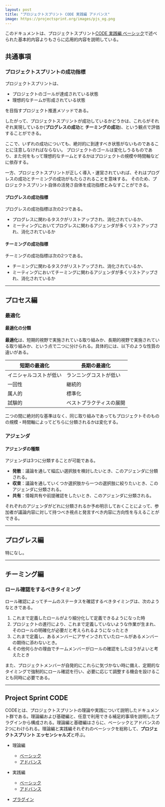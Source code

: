 ```yaml
---
layout: post
title: "プロジェクトスプリント CODE 実践編 アドバンス"
image: https://projectsprint.org/images/pjs_og.png
---
```


このドキュメントは、プロジェクトスプリント[CODE 実践編 ベーシック](../practice/basic.md)で述べられた基本的内容よりもさらに応用的内容を説明している。

## 共通事項


### プロジェクトスプリントの成功指標

プロジェクトスプリントは、

* プロジェクトのゴールが達成されている状態
* 理想的なチームが形成されている状態

を目指すプロジェクト推進メソッドである。

したがって、プロジェクトスプリントが成功しているかどうかは、これらがそれぞれ実現しているか(**プログレスの成功**と **チーミングの成功**)、という観点で評価することができる。

ここで、いずれの成功についても、絶対的に到達すべき状態がないものであることに注意しなければならない。
プロジェクトのゴールは変化しうるものであり、また何をもって理想的なチームとするかはプロジェクトの規模や時間軸などに依存する。

一方、プロジェクトスプリントが正しく導入・運営されていれば、それはプログレスの成功とチーミングの成功がもたらされることを意味する。
そのため、プロジェクトスプリント自体の活発さ自体を成功指標とみなすことができる。

#### プログレスの成功指標

プログレスの成功指標は次の2つである。

* プログレスに関わるタスクがリストアップされ、消化されているか、
* ミーティングにおいてプログレスに関わるアジェンダが多くリストアップされ、消化されているか

#### チーミングの成功指標

チーミングの成功指標は次の2つである。

* チーミングに関わるタスクがリストアップされ、消化されているか、
* ミーティングにおいてチーミングに関わるアジェンダが多くリストアップされ、消化されているか

---

## プロセス編

### 最適化
#### 最適化の分類

**最適化**は、短期的視野で実施されている取り組みか、長期的視野で実施されている取り組みか、という点で二つに分けられる。具体的には、以下のような性質の違いがある。

短期の最適化  | 長期の最適化
--|--
イニシャルコストが低い  | ランニングコストが低い
一回性  | 継続的
属人的  | 標準化
試験的  | ベストプラクティスの展開

二つの間に絶対的な基準はなく、同じ取り組みであってもプロジェクトそのものの規模・時間軸によってどちらに分類されるかは変化する。

### アジェンダ

#### アジェンダの種類
アジェンダは3つに分類することが可能である。

* **発散**：議論を通して幅広い選択肢を検討したいとき、このアジェンダに分類される。
* **収束**：議論を通していくつか選択肢から一つの選択肢に絞りたいとき、このアジェンダに分類される。
* **共有**：情報共有や前提確認をしたいとき、このアジェンダに分類される。

それぞれのアジェンダがどれに分類されるか予め明示しておくことによって、参加者が議論内容に対して持つべき視点と発言すべき内容に方向性を与えることができる。

---
## プログレス編

特になし。

---

## チーミング編

### ロール確認をするべきタイミング
ロール確認によってチームのステータスを確認するべきタイミングは、次のようなときである。

1. これまで定義したロールがより細分化して定義できるようになった時
2. プロジェクトの進行により、これまで定義していないような作業が生まれ、そのロールの明確化が必要だと考えられるようになったとき
3. これまで定義し、あるメンバーにアサインされていたロールがあるメンバーの期待に添わないとき。
4. その他何らかの理由でチームメンバーがロールの確認をしたほうがよいと考えたとき

また、プロジェクトメンバーが自発的にこれらに気づかない時に備え、定期的なタイミングで強制的にロール確認を行い、必要に応じて調整する機会を設けることも同時に必要である。


---

## Project Sprint CODE

CODEとは、プロジェクトスプリントの理論や実践について説明したドキュメント群である。理論編および基礎編と、任意で利用できる補足的事項を説明したプラグインから構成される。理論編と基礎編はさらに、ベーシックとアドバンスの2つにわけられる。理論編と実践編それぞれのベーシックを総称して、**プロジェクトスプリント エッセンシャルズ**と呼ぶ。

* 理論編
  - [ベーシック](../theory/basic.md)
  - [アドバンス](../theory/advance.md)

* 実践編
  - [ベーシック](../practice/basic.md)
  - [アドバンス](../practice/advance.md)

* [プラグイン](../plug-in/index.md)
